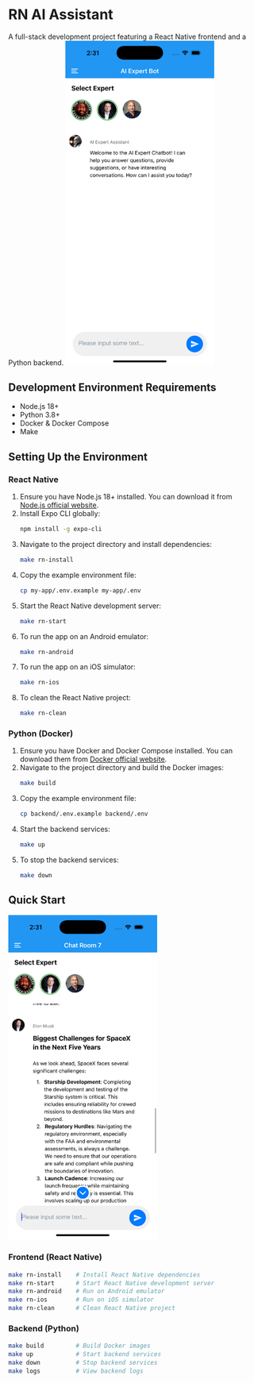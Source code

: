 # RN AI Assistant

A full-stack development project featuring a React Native frontend and a Python backend.
<img src="images/home.png" alt="image1" width="300"/>

## Development Environment Requirements

- Node.js 18+
- Python 3.8+
- Docker & Docker Compose
- Make

## Setting Up the Environment

### React Native

1. Ensure you have Node.js 18+ installed. You can download it from [Node.js official website](https://nodejs.org/).
2. Install Expo CLI globally:
   ```sh
   npm install -g expo-cli
   ```
3. Navigate to the project directory and install dependencies:
   ```sh
   make rn-install
   ```
4. Copy the example environment file:
   ```sh
   cp my-app/.env.example my-app/.env
   ```
5. Start the React Native development server:
   ```sh
   make rn-start
   ```
6. To run the app on an Android emulator:
   ```sh
   make rn-android
   ```
7. To run the app on an iOS simulator:
   ```sh
   make rn-ios
   ```
8. To clean the React Native project:
   ```sh
   make rn-clean
   ```

### Python (Docker)

1. Ensure you have Docker and Docker Compose installed. You can download them from [Docker official website](https://www.docker.com/).
2. Navigate to the project directory and build the Docker images:
   ```sh
   make build
   ```
3. Copy the example environment file:
   ```sh
   cp backend/.env.example backend/.env
   ```
4. Start the backend services:
   ```sh
   make up
   ```
5. To stop the backend services:
   ```sh
   make down
   ```

## Quick Start

<img src="images/ask_question.png" alt="image2" width="300"/>

### Frontend (React Native)

```sh
make rn-install    # Install React Native dependencies
make rn-start      # Start React Native development server
make rn-android    # Run on Android emulator
make rn-ios        # Run on iOS simulator
make rn-clean      # Clean React Native project
```

### Backend (Python)

```sh
make build         # Build Docker images
make up            # Start backend services
make down          # Stop backend services
make logs          # View backend logs
```
